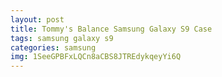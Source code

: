 ```yaml
---
layout: post
title: Tommy's Balance Samsung Galaxy S9 Case
tags: samsung galaxy s9
categories: samsung
img: 1SeeGPBFxLQCn8aCBS8JTREdykqeyYi6Q
---
```

